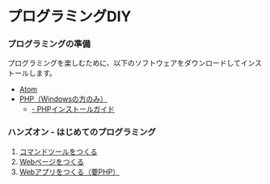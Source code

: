# プログラミングDIY

### プログラミングの準備

プログラミングを楽しむために、以下のソフトウェアをダウンロードしてインストールします。

+ <a href="https://atom.io/" target="_blank" >Atom</a>
+ <a href="http://windows.php.net/download" target="_blank" >PHP（Windowsの方のみ）</a>
  + <a href="04_windows.md"> - PHPインストールガイド</a>

### ハンズオン - はじめてのプログラミング

1. <a href="01_console.md">コマンドツールをつくる</a>
2. <a href="02_html.md">Webページをつくる</a>
3. <a href="03_php.md">Webアプリをつくる（要PHP）</a>

